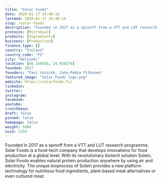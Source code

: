 ```yaml
---
title: "Solar Foods"
date: 2020-01-17 19:48:14
lastmod: 2020-01-17 19:48:14
slug: /solar-foods
description: "Founded in 2017 as a spinoff from a VTT and LUT research programme, Solar Foods is a food-tech company that develops innovations for food production at a global level. With its revolutionary biotech solution Solein, Solar Foods enables natural protein production anywhere by using air and electricity. The unique bioprocess of Solein provides a new platform technology for nutritious food ingredients, plant-based meat alternatives or even cultured meat."
proteins: [Microbial]
products: [Ingredients]
business: [Production]
finance_type: []
country: "Finland"
country_code: "FI"
city: "Helsinki"
location: [60.169856, 24.938379]
founded: 2017
founders: "Pasi Vainikk, Juha-Pekka Pitkanen"
featured_image: "Solar Foods logo.png"
website: https://solarfoods.fi/
linkedin: 
twitter: 
instagram: 
facebook: 
youtube: 
crunchbase: 
draft: false
pinned: false
homepage: false
weight: 5000
uuid: 1358
---
```

Founded in 2017 as a spinoff from a VTT and LUT research programme, Solar Foods is a food-tech company that develops innovations for food production at a global level. With its revolutionary biotech solution Solein, Solar Foods enables natural protein production anywhere by using air and electricity. The unique bioprocess of Solein provides a new platform technology for nutritious food ingredients, plant-based meat alternatives or even cultured meat.
